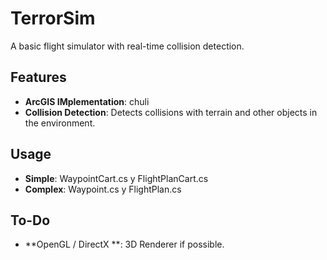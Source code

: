 # TerrorSim 

A basic flight simulator with real-time collision detection.

## Features
- **ArcGIS IMplementation**: chuli
- **Collision Detection**: Detects collisions with terrain and other objects in the environment.

## Usage

- **Simple**: WaypointCart.cs y FlightPlanCart.cs
- **Complex**: Waypoint.cs y FlightPlan.cs

## To-Do

- **OpenGL / DirectX **: 3D Renderer if possible.
